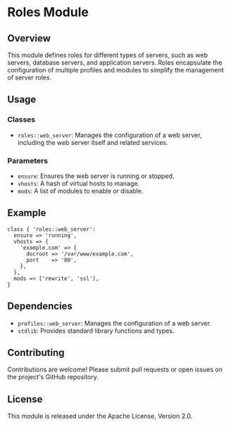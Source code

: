 # Roles Module

## Overview

This module defines roles for different types of servers, such as web servers, database servers, and application servers. Roles encapsulate the configuration of multiple profiles and modules to simplify the management of server roles.

## Usage

### Classes

- `roles::web_server`: Manages the configuration of a web server, including the web server itself and related services.

### Parameters

- `ensure`: Ensures the web server is running or stopped.
- `vhosts`: A hash of virtual hosts to manage.
- `mods`: A list of modules to enable or disable.

## Example

```puppet
class { 'roles::web_server':
  ensure => 'running',
  vhosts => {
    'example.com' => {
      docroot => '/var/www/example.com',
      port    => '80',
    },
  },
  mods => ['rewrite', 'ssl'],
}
```

## Dependencies

- `profiles::web_server`: Manages the configuration of a web server.
- `stdlib`: Provides standard library functions and types.

## Contributing

Contributions are welcome! Please submit pull requests or open issues on the project's GitHub repository.

## License

This module is released under the Apache License, Version 2.0.
